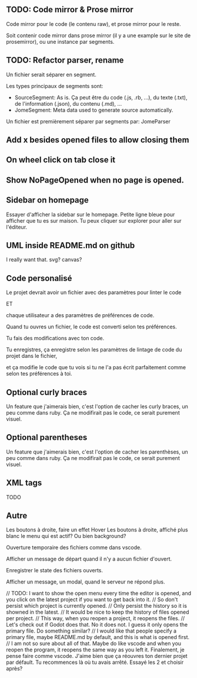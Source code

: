 ## TODO: Code mirror & Prose mirror

Code mirror pour le code (le contenu raw), et prose mirror pour le reste.

Soit contenir code mirror dans prose mirror (il y a une example sur le site de prosemirror),
ou une instance par segments.

## TODO: Refactor parser, rename

Un fichier serait séparer en segment.

Les types principaux de segments sont:

- SourceSegment: As is. Ça peut être du code (.js, .rb, ...), du texte (.txt), de l'information (.json), du contenu (.md), ...
- JomeSegment: Meta data used to generate source automatically.

Un fichier est premièrement séparer par segments par: JomeParser

## Add x besides opened files to allow closing them

## On wheel click on tab close it

## Show NoPageOpened when no page is opened.

## Sidebar on homepage

Essayer d'afficher la sidebar sur le homepage. Petite ligne bleue pour afficher que tu es sur maison. Tu peux cliquer sur explorer pour aller sur l'éditeur.

## UML inside README.md on github

I really want that. svg? canvas?

## Code personalisé

Le projet devrait avoir un fichier avec des paramètres pour linter le code

ET

chaque utilisateur a des paramètres de préférences de code.

Quand tu ouvres un fichier, le code est converti selon tes préférences.

Tu fais des modifications avec ton code.

Tu enregistres, ça enregistre selon les paramètres de lintage de code du projet dans le fichier,

et ça modifie le code que tu vois si tu ne l'a pas écrit parfaitement comme selon tes préférences à toi.

## Optional curly braces

Un feature que j'aimerais bien, c'est l'option de cacher les curly braces, un peu comme dans ruby. Ça ne modifirait pas le code, ce serait
purement visuel.

## Optional parentheses

Un feature que j'aimerais bien, c'est l'option de cacher les parenthèses, un peu comme dans ruby. Ça ne modifirait pas le code, ce serait
purement visuel.

## XML tags

TODO

## Autre

Les boutons à droite, faire un effet Hover
Les boutons à droite, affiché plus blanc le menu qui est actif? Ou bien background?

Ouverture temporaire des fichiers comme dans vscode.

Afficher un message de départ quand il n'y a aucun fichier d'ouvert.

Enregistrer le state des fichiers ouverts.

Afficher un message, un modal, quand le serveur ne répond plus.








// TODO: I want to show the open menu every time the editor is opened, and you click on the latest project if you want to get back into it.
// So don't persist which project is currently opened.
// Only persist the history so it is showned in the latest.
// It would be nice to keep the history of files opened per project.
// This way, when you reopen a project, it reopens the files.
// Let's check out if Godot does that. No it does not. I guess it only opens the primary file. Do something similar?
// I would like that people specify a primary file, maybe README.md by default, and this is what is opened first.
// I am not so sure about all of that. Maybe do like vscode and when you reopen the program, it reopens the same way as you left it.
Finalement, je pense faire comme vscode. J'aime bien que ça réouvres ton dernier projet par défault. Tu recommences là où tu avais arrêté.
Essayé les 2 et choisir après?